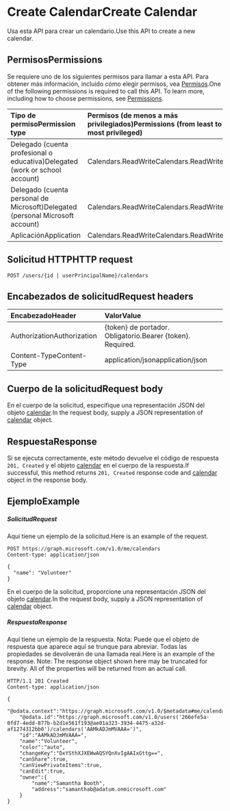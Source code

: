 # <a name="create-calendar"></a><span data-ttu-id="10ba1-101">Create Calendar</span><span class="sxs-lookup"><span data-stu-id="10ba1-101">Create Calendar</span></span>

<span data-ttu-id="10ba1-102">Usa esta API para crear un calendario.</span><span class="sxs-lookup"><span data-stu-id="10ba1-102">Use this API to create a new calendar.</span></span>
## <a name="permissions"></a><span data-ttu-id="10ba1-103">Permisos</span><span class="sxs-lookup"><span data-stu-id="10ba1-103">Permissions</span></span>
<span data-ttu-id="10ba1-p101">Se requiere uno de los siguientes permisos para llamar a esta API. Para obtener más información, incluido cómo elegir permisos, vea [Permisos](../../../concepts/permissions_reference.md).</span><span class="sxs-lookup"><span data-stu-id="10ba1-p101">One of the following permissions is required to call this API. To learn more, including how to choose permissions, see [Permissions](../../../concepts/permissions_reference.md).</span></span>

|<span data-ttu-id="10ba1-106">Tipo de permiso</span><span class="sxs-lookup"><span data-stu-id="10ba1-106">Permission type</span></span>      | <span data-ttu-id="10ba1-107">Permisos (de menos a más privilegiados)</span><span class="sxs-lookup"><span data-stu-id="10ba1-107">Permissions (from least to most privileged)</span></span>              |
|:--------------------|:---------------------------------------------------------|
|<span data-ttu-id="10ba1-108">Delegado (cuenta profesional o educativa)</span><span class="sxs-lookup"><span data-stu-id="10ba1-108">Delegated (work or school account)</span></span> | <span data-ttu-id="10ba1-109">Calendars.ReadWrite</span><span class="sxs-lookup"><span data-stu-id="10ba1-109">Calendars.ReadWrite</span></span>    |
|<span data-ttu-id="10ba1-110">Delegado (cuenta personal de Microsoft)</span><span class="sxs-lookup"><span data-stu-id="10ba1-110">Delegated (personal Microsoft account)</span></span> | <span data-ttu-id="10ba1-111">Calendars.ReadWrite</span><span class="sxs-lookup"><span data-stu-id="10ba1-111">Calendars.ReadWrite</span></span>    |
|<span data-ttu-id="10ba1-112">Aplicación</span><span class="sxs-lookup"><span data-stu-id="10ba1-112">Application</span></span> | <span data-ttu-id="10ba1-113">Calendars.ReadWrite</span><span class="sxs-lookup"><span data-stu-id="10ba1-113">Calendars.ReadWrite</span></span> |

## <a name="http-request"></a><span data-ttu-id="10ba1-114">Solicitud HTTP</span><span class="sxs-lookup"><span data-stu-id="10ba1-114">HTTP request</span></span>
<!-- { "blockType": "ignored" } -->
```http
POST /users/{id | userPrincipalName}/calendars
```
## <a name="request-headers"></a><span data-ttu-id="10ba1-115">Encabezados de solicitud</span><span class="sxs-lookup"><span data-stu-id="10ba1-115">Request headers</span></span>
| <span data-ttu-id="10ba1-116">Encabezado</span><span class="sxs-lookup"><span data-stu-id="10ba1-116">Header</span></span>       | <span data-ttu-id="10ba1-117">Valor</span><span class="sxs-lookup"><span data-stu-id="10ba1-117">Value</span></span> |
|:---------------|:--------|
| <span data-ttu-id="10ba1-118">Authorization</span><span class="sxs-lookup"><span data-stu-id="10ba1-118">Authorization</span></span>  | <span data-ttu-id="10ba1-p102">{token} de portador. Obligatorio.</span><span class="sxs-lookup"><span data-stu-id="10ba1-p102">Bearer {token}. Required.</span></span>  |
| <span data-ttu-id="10ba1-121">Content-Type</span><span class="sxs-lookup"><span data-stu-id="10ba1-121">Content-Type</span></span>  | <span data-ttu-id="10ba1-122">application/json</span><span class="sxs-lookup"><span data-stu-id="10ba1-122">application/json</span></span>  |

## <a name="request-body"></a><span data-ttu-id="10ba1-123">Cuerpo de la solicitud</span><span class="sxs-lookup"><span data-stu-id="10ba1-123">Request body</span></span>
<span data-ttu-id="10ba1-124">En el cuerpo de la solicitud, especifique una representación JSON del objeto [calendar](../resources/calendar.md).</span><span class="sxs-lookup"><span data-stu-id="10ba1-124">In the request body, supply a JSON representation of [calendar](../resources/calendar.md) object.</span></span>

## <a name="response"></a><span data-ttu-id="10ba1-125">Respuesta</span><span class="sxs-lookup"><span data-stu-id="10ba1-125">Response</span></span>

<span data-ttu-id="10ba1-126">Si se ejecuta correctamente, este método devuelve el código de respuesta `201, Created` y el objeto [calendar](../resources/calendar.md) en el cuerpo de la respuesta.</span><span class="sxs-lookup"><span data-stu-id="10ba1-126">If successful, this method returns `201, Created` response code and [calendar](../resources/calendar.md) object in the response body.</span></span>

## <a name="example"></a><span data-ttu-id="10ba1-127">Ejemplo</span><span class="sxs-lookup"><span data-stu-id="10ba1-127">Example</span></span>
##### <a name="request"></a><span data-ttu-id="10ba1-128">Solicitud</span><span class="sxs-lookup"><span data-stu-id="10ba1-128">Request</span></span>
<span data-ttu-id="10ba1-129">Aquí tiene un ejemplo de la solicitud.</span><span class="sxs-lookup"><span data-stu-id="10ba1-129">Here is an example of the request.</span></span>
<!-- {
  "blockType": "request",
  "name": "create_calendar_from_user"
}-->
```http
POST https://graph.microsoft.com/v1.0/me/calendars
Content-type: application/json

{
  "name": "Volunteer"
}
```
<span data-ttu-id="10ba1-130">En el cuerpo de la solicitud, proporcione una representación JSON del objeto [calendar](../resources/calendar.md).</span><span class="sxs-lookup"><span data-stu-id="10ba1-130">In the request body, supply a JSON representation of [calendar](../resources/calendar.md) object.</span></span>
##### <a name="response"></a><span data-ttu-id="10ba1-131">Respuesta</span><span class="sxs-lookup"><span data-stu-id="10ba1-131">Response</span></span>
<span data-ttu-id="10ba1-p103">Aquí tiene un ejemplo de la respuesta. Nota: Puede que el objeto de respuesta que aparece aquí se trunque para abreviar. Todas las propiedades se devolverán de una llamada real.</span><span class="sxs-lookup"><span data-stu-id="10ba1-p103">Here is an example of the response. Note: The response object shown here may be truncated for brevity. All of the properties will be returned from an actual call.</span></span>
<!-- {
  "blockType": "response",
  "truncated": true,
  "@odata.type": "microsoft.graph.calendar"
} -->
```http
HTTP/1.1 201 Created
Content-type: application/json

{
    "@odata.context":"https://graph.microsoft.com/v1.0/$metadata#me/calendars/$entity",
    "@odata.id":"https://graph.microsoft.com/v1.0/users('266efe5a-0fd7-4edd-877b-b2d1e561f193@ae01a323-3934-4475-a32d-af1274312bb0')/calendars('AAMkADJmMVAAA=')",
    "id":"AAMkADJmMVAAA=",
    "name":"Volunteer",
    "color":"auto",
    "changeKey":"DxYSthXJXEWwAQSYQnXvIgAAIxGttg==",
    "canShare":true,
    "canViewPrivateItems":true,
    "canEdit":true,
    "owner":{
        "name":"Samantha Booth",
        "address":"samanthab@adatum.onmicrosoft.com"
    }
}
```

<!-- uuid: 8fcb5dbc-d5aa-4681-8e31-b001d5168d79
2015-10-25 14:57:30 UTC -->
<!-- {
  "type": "#page.annotation",
  "description": "Create Calendar",
  "keywords": "",
  "section": "documentation",
  "tocPath": ""
}-->
